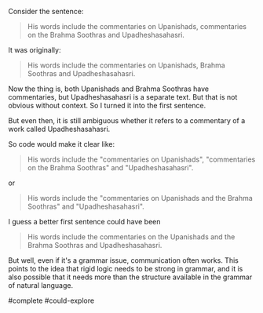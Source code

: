 Consider the sentence:

> His words include the commentaries on Upanishads, commentaries on the Brahma Soothras and Upadheshasahasri.

It was originally:

> His words include the commentaries on Upanishads, Brahma Soothras and Upadheshasahasri.

Now the thing is, both Upanishads and Brahma Soothras have commentaries, but Upadheshasahasri is a separate text. But that is not obvious without context. So I turned it into the first sentence.

But even then, it is still ambiguous whether it refers to a commentary of a work called Upadheshasahasri.

So code would make it clear like:

> His words include the "commentaries on Upanishads", "commentaries on the Brahma Soothras" and "Upadheshasahasri".

or 

> His words include the "commentaries on Upanishads and the Brahma Soothras" and "Upadheshasahasri".

I guess a better first sentence could have been 

> His words include the commentaries on the Upanishads and the Brahma Soothras and Upadheshasahasri.

But well, even if it's a grammar issue, communication often works. This points to the idea that rigid logic needs to be strong in grammar, and it is also possible that it needs more than the structure available in the grammar of natural language.

#complete #could-explore